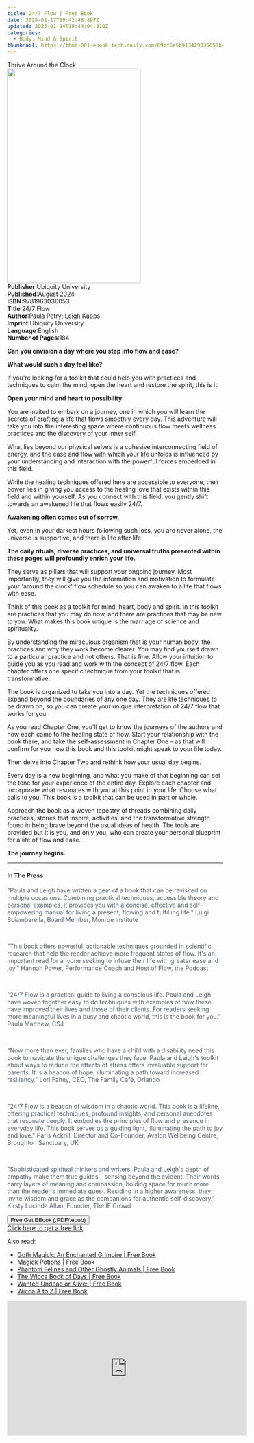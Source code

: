 ```yaml
---
title: 24/7 Flow | Free Book
date: 2025-01-17T19:42:48.897Z
updated: 2025-01-24T19:44:04.810Z
categories:
  - Body, Mind & Spirit
thumbnail: https://thmb-001-ebook.techidaily.com/69bf5a5b913429035658b492e573d32204e088c6f8c5f57f07299c5892ca54c1.jpg
---
```

<main id="book-container">
  <div class="flex flex-col">
    <div class="book-brief flex-1 py-6 px-4 sm:p-6 md:py-10 md:px-8">
      <!-- brief-->
      <div class="book-brief-main">Thrive Around the Clock</div>
    </div>
    <div
      class="book-meta-info flex-1 grid gap-4 col-start-1 col-end-3 row-start-1 sm:mb-6 sm:grid-cols-4 lg:gap-6 lg:col-start-2 lg:row-end-6 lg:row-span-6 lg:mb-0"
    >
      <div
        class="book-meta-info-left place-content-center mt-4 p-4 text-sm leading-6 col-start-2 col-span-2 dark:text-slate-400"
      >
        <img
          class="w-full h-500 object-cover rounded-lg sm:h-255 sm:col-span-2 lg:col-span-full"
          src="https://img-001-ebook.techidaily.com/c59694e1d9657b5ac524629e5ebddbb13078d72313c21bf68be65c73c6936c19.jpg"
          alt=""
          width="312"
          height="500"
        />
      </div>
      <div
        class="book-meta-info-right mt-2 col-start-1 row-start-2 col-span-3 self-center"
      >
        <!-- meta data  -->
        <div class="flex flex-col px-4 md:px-8">
          <div class="flex-1">
            <strong>Publisher</strong>:<span class="px-2"
              >Ubiquity University</span
            >
          </div>
          <div class="flex-1">
            <strong>Published</strong>:<span class="px-2">August 2024</span>
          </div>
          <div class="flex-1">
            <strong>ISBN</strong>:<span class="px-2">9781963036053</span>
          </div>
          <div class="flex-1">
            <strong>Title</strong>:<span class="px-2">24/7 Flow</span>
          </div>
          <div class="flex-1">
            <strong>Author</strong>:<span class="px-2"
              >Paula Petry; Leigh Kapps</span
            >
          </div>
          <div class="flex-1">
            <strong>Imprint</strong>:<span class="px-2"
              >Ubiquity University</span
            >
          </div>
          <div class="flex-1">
            <strong>Language</strong>:<span class="px-2">English</span>
          </div>
          <div class="flex-1">
            <strong>Number of Pages</strong>:<span class="px-2">184</span>
          </div>
        </div>
      </div>
    </div>
    <div class="book-description flex-1 py-6 px-4 sm:p-6 md:py-10 md:px-8">
      <div class="book-description-main">
        <div accordion-content="" id="description">
          <p>
            <strong
              >Can you envision a day where you step into flow and ease?</strong
            >
          </p>
          <p><strong>What would such a day feel like?</strong></p>
          <p>
            If you're looking for a toolkit that could help you with practices
            and techniques to calm the mind, open the heart and restore the
            spirit, this is it.
          </p>
          <p><strong>Open your mind and heart to possibility.</strong></p>
          <p>
            You are invited to embark on a journey, one in which you will learn
            the secrets of crafting a life that flows smoothly every day. This
            adventure will take you into the interesting space where continuous
            flow meets wellness practices and the discovery of your inner self.
          </p>
          <p>
            What lies beyond our physical selves is a cohesive interconnecting
            field of energy, and the ease and flow with which your life unfolds
            is influenced by your understanding and interaction with the
            powerful forces embedded in this field.
          </p>
          <p>
            While the healing techniques offered here are accessible to
            everyone, their power lies in giving you access to the healing love
            that exists within this field and within yourself. As you connect
            with this field, you gently shift towards an awakened life that
            flows easily 24/7.
          </p>
          <p><strong>Awakening often comes out of sorrow.</strong></p>
          <p>
            Yet, even in your darkest hours following such loss, you are never
            alone, the universe is supportive, and there is life after life.
          </p>
          <p>
            <strong
              >The daily rituals, diverse practices, and universal truths
              presented within these pages will profoundly enrich your
              life.</strong
            >
          </p>
          <p>
            They serve as pillars that will support your ongoing journey. Most
            importantly, they will give you the information and motivation to
            formulate your 'around the clock' flow schedule so you can awaken to
            a life that flows with ease.
          </p>
          <p>
            Think of this book as a toolkit for mind, heart, body and spirit. In
            this toolkit are practices that you may do now, and there are
            practices that may be new to you. What makes this book unique is the
            marriage of science and spirituality.
          </p>
          <p>
            By understanding the miraculous organism that is your human body,
            the practices and why they work become clearer. You may find
            yourself drawn to a particular practice and not others. That is
            fine. Allow your intuition to guide you as you read and work with
            the concept of 24/7 flow. Each chapter offers one specific technique
            from your toolkit that is transformative.
          </p>
          <p>
            The book is organized to take you into a day. Yet the techniques
            offered expand beyond the boundaries of any one day. They are life
            techniques to be drawn on, so you can create your unique
            interpretation of 24/7 flow that works for you.
          </p>
          <p>
            As you read Chapter One, you'll get to know the journeys of the
            authors and how each came to the healing state of flow. Start your
            relationship with the book there, and take the self-assessment in
            Chapter One - as that will confirm for you how this book and this
            toolkit might speak to your life today.
          </p>
          <p>
            Then delve into Chapter Two and rethink how your usual day begins.
          </p>
          <p>
            Every day is a new beginning, and what you make of that beginning
            can set the tone for your experience of the entire day. Explore each
            chapter and incorporate what resonates with you at this point in
            your life. Choose what calls to you. This book is a toolkit that can
            be used in part or whole.
          </p>
          <p>
            Approach the book as a woven tapestry of threads combining daily
            practices, stories that inspire, activities, and the transformative
            strength found in being brave beyond the usual ideas of health. The
            tools are provided but it is you, and only you, who can create your
            personal blueprint for a life of flow and ease.
          </p>
          <p><strong>The journey begins.</strong></p>
        </div>
        <div class="accordion-fader"></div>
      </div>
    </div>
    <div class="book-excerpts flex-1 py-6 px-4 sm:p-6 md:py-10 md:px-8">
      <!-- excerpts-->
      <div class="book-excerpts-main">
        <hr />
        <h4 class="placeholder placeholder-heading">
          <span>In The Press</span>
        </h4>
        <p></p>
        <p>
          <span
            style="
              background-color: rgba(255, 255, 255, 1);
              color: rgba(83, 90, 98, 1);
            "
            >"Paula and Leigh have written a gem of a book that can be revisited
            on multiple occasions. Combining practical techniques, accessible
            theory and personal examples, it provides you with a concise,
            effective and self-empowering manual for living a present, flowing
            and fulfilling life." Luigi Sciambarella, Board Member, Monroe
            Institute</span
          >
        </p>
        <p><br /></p>
        <p>
          <span
            style="
              background-color: rgba(255, 255, 255, 1);
              color: rgba(83, 90, 98, 1);
            "
            >"This book offers powerful, actionable techniques grounded in
            scientific research that help the reader achieve more frequent
            states of flow. It's an important read for anyone seeking to infuse
            their life with greater ease and joy." Hannah Power, Performance
            Coach and Host of Flow, the Podcast</span
          >
        </p>
        <p><br /></p>
        <p>
          <span
            style="
              background-color: rgba(255, 255, 255, 1);
              color: rgba(83, 90, 98, 1);
            "
            >"24/7 Flow is a practical guide to living a conscious life. Paula
            and Leigh have woven together easy to do techniques with examples of
            how these have improved their lives and those of their clients. For
            readers seeking more meaningful lives in a busy and chaotic world,
            this is the book for you." Paula Matthew, CSJ</span
          >
        </p>
        <p><br /></p>
        <p>
          <span
            style="
              background-color: rgba(255, 255, 255, 1);
              color: rgba(83, 90, 98, 1);
            "
            >"Now more than ever, families who have a child with a disability
            need this book to navigate the unique challenges they face. Paula
            and Leigh's toolkit about ways to reduce the effects of stress
            offers invaluable support for parents. It is a beacon of hope,
            illuminating a path toward increased resiliency." Lori Fahey, CEO,
            The Family Café, Orlando</span
          >
        </p>
        <p><br /></p>
        <p>
          <span
            style="
              background-color: rgba(255, 255, 255, 1);
              color: rgba(83, 90, 98, 1);
            "
            >"24/7 Flow is a beacon of wisdom in a chaotic world. This book is a
            lifeline, offering practical techniques, profound insights, and
            personal anecdotes that resonate deeply. It embodies the principles
            of flow and presence in everyday life. This book serves as a guiding
            light, illuminating the path to joy and love." Paris Ackrill,
            Director and Co-Founder, Avalon Wellbeing Centre, Broughton
            Sanctuary, UK</span
          >
        </p>
        <p><br /></p>
        <p>
          <span
            style="
              background-color: rgba(255, 255, 255, 1);
              color: rgba(83, 90, 98, 1);
            "
            >"Sophisticated spiritual thinkers and writers, Paula and Leigh's
            depth of empathy make them true guides - sensing beyond the evident.
            Their words carry layers of meaning and compassion, holding space
            for much more than the reader's immediate quest. Residing in a
            higher awareness, they invite wisdom and grace as the companions for
            authentic self-discovery." Kirsty Lucinda Allan, Founder, The IF
            Crowd</span
          >
        </p>
        <p></p>
      </div>
    </div>
    <div
      class="book-about-author flex-1 py-6 px-4 sm:p-6 md:py-10 md:px-8"
    ></div>
    <div class="book-free-get flex-1 py-6 px-4 sm:p-6 md:py-10 md:px-8">
      <button
        id="btn-free-get"
        class="bg-blue-500 hover:bg-blue-700 text-white font-bold py-2 px-4 rounded"
      >
        Free Get EBook (.PDF/.epub)
      </button>
      <div id="countdown-display" class="px-2 text-lg mt-2"></div>
      <a
        id="free-link"
        class="hidden bg-blue-500 hover:bg-blue-700 text-white font-bold py-2 px-4 rounded"
        href="https://www.ebooks.com/en-us/book/211445919/24-7-flow/paula-petry/"
        target="_blank"
        >Click here to get a free link</a
      >
    </div>
    <script>
      let countdownTime = 0;
      let countdownInterval = null;
      document
        .getElementById('btn-free-get')
        .addEventListener('click', startCountdown);
      function startCountdown() {
        countdownTime = new Date().getTime() + 60000 * 3;
        countdownInterval = setInterval(updateCountdown, 1000);
        document.getElementById('btn-free-get').disabled = true;
        document
          .getElementById('btn-free-get')
          .classList.add('bg-gray-500', 'cursor-not-allowed');
      }
      function updateCountdown() {
        let currentTime = new Date().getTime();
        let timeLeft = countdownTime - currentTime;
        let secondsLeft = Math.floor(timeLeft / 1000);
        document.getElementById('countdown-display').innerHTML =
          `Remaining time: ${secondsLeft} seconds.`;
        if (secondsLeft <= 0) {
          clearInterval(countdownInterval);
          document.getElementById('btn-free-get').classList.add('hidden');
          document.getElementById('free-link').classList.remove('hidden');
          document.getElementById('countdown-display').innerHTML = '';
        }
      }
    </script>
  </div>
</main>

<ins class="adsbygoogle"
      style="display:block"
      data-ad-client="ca-pub-7571918770474297"
      data-ad-slot="8358498916"
      data-ad-format="auto"
      data-full-width-responsive="true"></ins>
    

<span class="atpl-alsoreadstyle">Also read:</span>
<div><ul>
<li><a href="https://novels-ebooks.techidaily.com/209728898-9780806536422-goth-magick-an-enchanted-grimoire/"><u>Goth Magick: An Enchanted Grimoire | Free Book</u></a></li>
<li><a href="https://novels-ebooks.techidaily.com/209726966-9780806539546-magick-potions/"><u>Magick Potions | Free Book</u></a></li>
<li><a href="https://novels-ebooks.techidaily.com/209727270-9780806539560-phantom-felines-and-other-ghostly-animals/"><u>Phantom Felines and Other Ghostly Animals | Free Book</u></a></li>
<li><a href="https://novels-ebooks.techidaily.com/209727868-9780806539591-the-wicca-book-of-days/"><u>The Wicca Book of Days | Free Book</u></a></li>
<li><a href="https://novels-ebooks.techidaily.com/209726953-9780806534336-wanted-undead-or-alive/"><u>Wanted Undead or Alive: | Free Book</u></a></li>
<li><a href="https://novels-ebooks.techidaily.com/209727459-9780806539584-wicca-a-to-z/"><u>Wicca A to Z | Free Book</u></a></li>
</ul></div>

<!-- affiliate ads begin -->
<iframe width="560" height="315" src="https://www.youtube.com/embed/GFHH14XlFCk?si=2HcjQbDx5eG0ZQAt" title="YouTube video player" frameborder="0" allow="accelerometer; autoplay; clipboard-write; encrypted-media; gyroscope; picture-in-picture; web-share" referrerpolicy="strict-origin-when-cross-origin" allowfullscreen></iframe>
<!-- affiliate ads end -->

